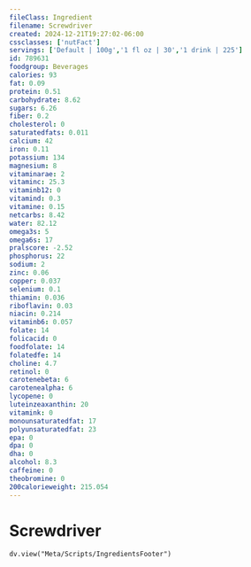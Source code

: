 ```yaml
---
fileClass: Ingredient
filename: Screwdriver
created: 2024-12-21T19:27:02-06:00
cssclasses: ['nutFact']
servings: ['Default | 100g','1 fl oz | 30','1 drink | 225']
id: 789631
foodgroup: Beverages
calories: 93
fat: 0.09
protein: 0.51
carbohydrate: 8.62
sugars: 6.26
fiber: 0.2
cholesterol: 0
saturatedfats: 0.011
calcium: 42
iron: 0.11
potassium: 134
magnesium: 8
vitaminarae: 2
vitaminc: 25.3
vitaminb12: 0
vitamind: 0.3
vitamine: 0.15
netcarbs: 8.42
water: 82.12
omega3s: 5
omega6s: 17
pralscore: -2.52
phosphorus: 22
sodium: 2
zinc: 0.06
copper: 0.037
selenium: 0.1
thiamin: 0.036
riboflavin: 0.03
niacin: 0.214
vitaminb6: 0.057
folate: 14
folicacid: 0
foodfolate: 14
folatedfe: 14
choline: 4.7
retinol: 0
carotenebeta: 6
carotenealpha: 6
lycopene: 0
luteinzeaxanthin: 20
vitamink: 0
monounsaturatedfat: 17
polyunsaturatedfat: 23
epa: 0
dpa: 0
dha: 0
alcohol: 8.3
caffeine: 0
theobromine: 0
200calorieweight: 215.054
---
```


# Screwdriver

```dataviewjs
dv.view("Meta/Scripts/IngredientsFooter")
```